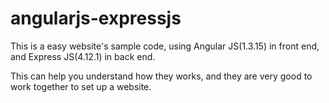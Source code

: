 # angularjs-expressjs

This is a easy website's sample code, using Angular JS(1.3.15)  in front end, and Express JS(4.12.1) in back end. 

This can help you understand how they works, and they are very good to work together to set up a website.
